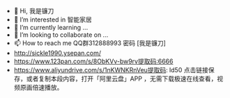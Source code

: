 - 👋 Hi, 我是镰刀
- 👀 I’m interested in 智能家居
- 🌱 I’m currently learning ...
- 💞️ I’m looking to collaborate on ...
- 📫 How to reach me QQ群312888993    密码  [我是镰刀]
- http://sickle1990.ysepan.com/
- https://www.123pan.com/s/8ObKVv-bw9rv提取码:6666
- https://www.aliyundrive.com/s/1nKWNKRnVeu提取码: ld50
点击链接保存，或者复制本段内容，打开「阿里云盘」APP ，无需下载极速在线查看，视频原画倍速播放。

<!---
Sickle1990/Sickle1990 is a ✨ special ✨ repository because its `README.md` (this file) appears on your GitHub profile.
You can click the Preview link to take a look at your changes.
--->
